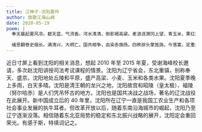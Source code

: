 ```yaml
---
title: 江神子·沈阳夏吟
author: 放歌江海山阙
date: 2020-05-19
poem: |
  奉天晨起夏风凉。碧天蓝，气流香。河水清清，倒影褐高粱。麦浪涟漪冈上望，青玉米，果红黄。

  绪思翻卷史烟长。满清兴，大明亡。国共相争，血染赤旗扬。四秩排头擎旌旆，今落寞，定重光！
---
```


近日寸屏上看到沈阳的相关消息，想起 2010 年至 2015 年夏，受谢海峰校长邀请，多次赵沈阳讲授司法考试课程的情景。沈阳为辽宁省会，东北重镇，别称奉天、盛京。沈阳地处丘陵和平原，盛产高梁、小麦、玉米和各类水果。沈阳夏季晚上多雨，白天多晴。沈阳是清王朝的龙兴之地，沈阳故宫和昭陵（皇太极）、福陵（努尔哈赤）是人们凭吊怀古的地方。沈阳也是国共决战之战场，著名的辽沈战役在此展开。新中国成立后的 40 年里，沈阳所在辽宁一直是我国工农业生产和各项社会事业发展的执牛耳者。但改革开放以后，随着东南沿海城市的崛起，沈阳乃至辽宁逐渐没落。相信随着东北亚局势的稳定和东北振兴战略的展开，沈阳定会重回荣光。有感于斯，特填词记之。
